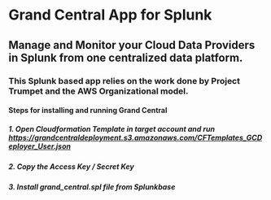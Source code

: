 # Grand Central App for Splunk

## Manage and Monitor your Cloud Data Providers in Splunk from one centralized data platform.

### This Splunk based app relies on the work done by Project Trumpet and the AWS Organizational model.


#### Steps for installing and running Grand Central

##### 1. Open Cloudformation Template in target account and run https://grandcentraldeployment.s3.amazonaws.com/CFTemplates_GCDeployer_User.json 

##### 2. Copy the Access Key / Secret Key

##### 3. Install grand_central.spl file from Splunkbase

